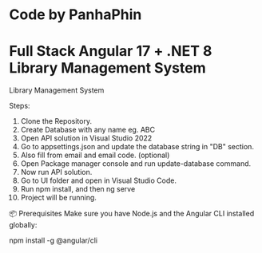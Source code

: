 # Code by PanhaPhin
# Full Stack Angular 17 + .NET 8 Library Management System
 Library Management System


 Steps:
1. Clone the Repository.
2. Create Database with any name eg. ABC
2. Open API solution in Visual Studio 2022
3. Go to appsettings.json and update the database string in "DB" section.
4. Also fill from email and email code. (optional)
5. Open Package manager console and run update-database command.
6. Now run API solution.
7. Go to UI folder and open in Visual Studio Code.
8. Run npm install, and then ng serve
9. Project will be running.





📦 Prerequisites
Make sure you have Node.js and the Angular CLI installed globally:

npm install -g @angular/cli
